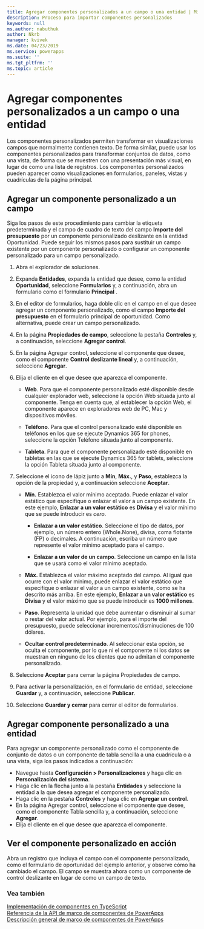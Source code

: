 ```yaml
---
title: Agregar componentes personalizados a un campo o una entidad | Microsoft Docs
description: Proceso para importar componentes personalizados
keywords: null
ms.author: nabuthuk
author: Nkrb
manager: kvivek
ms.date: 04/23/2019
ms.service: powerapps
ms.suite: ''
ms.tgt_pltfrm: ''
ms.topic: article
---
```


# <a name="add-custom-components-to-a-field-or-entity"></a>Agregar componentes personalizados a un campo o una entidad

Los componentes personalizados permiten transformar en visualizaciones campos que normalmente contienen texto. De forma similar, puede usar los componentes personalizados para transformar conjuntos de datos, como una vista, de forma que se muestren con una presentación más visual, en lugar de como una lista de registros. Los componentes personalizados pueden aparecer como visualizaciones en formularios, paneles, vistas y cuadrículas de la página principal. 

## <a name="add-a-custom-component-to-a-field"></a>Agregar un componente personalizado a un campo

Siga los pasos de este procedimiento para cambiar la etiqueta predeterminada y el campo de cuadro de texto del campo **Importe del presupuesto** por un componente personalizado deslizante en la entidad Oportunidad. Puede seguir los mismos pasos para sustituir un campo existente por un componente personalizado o configurar un componente personalizado para un campo personalizado.

1. Abra el explorador de soluciones.

2. Expanda **Entidades**, expanda la entidad que desee, como la entidad **Oportunidad**, seleccione **Formularios** y, a continuación, abra un formulario como el formulario **Principal** .

3. En el editor de formularios, haga doble clic en el campo en el que desee agregar un componente personalizado, como el campo **Importe del presupuesto** en el formulario principal de oportunidad. Como alternativa, puede crear un campo personalizado.

4. En la página **Propiedades de campo**, seleccione la pestaña **Controles** y, a continuación, seleccione **Agregar control**.

5. En la página Agregar control, seleccione el componente que desee, como el componente **Control deslizante lineal** y, a continuación, seleccione **Agregar**.

6. Elija el cliente en el que desee que aparezca el componente.

   - **Web**. Para que el componente personalizado esté disponible desde cualquier explorador web, seleccione la opción Web situada junto al componente. Tenga en cuenta que, al establecer la opción Web, el componente aparece en exploradores web de PC, Mac y dispositivos móviles.

   - **Teléfono**. Para que el control personalizado esté disponible en teléfonos en los que se ejecute Dynamics 365 for phones, seleccione la opción Teléfono situada junto al componente.

   - **Tableta**. Para que el componente personalizado esté disponible en tabletas en las que se ejecute Dynamics 365 for tablets, seleccione la opción Tableta situada junto al componente.
7. Seleccione el icono de lápiz junto a **Mín**, **Máx.**, y **Paso**, establezca la opción de la propiedad y, a continuación seleccione **Aceptar**.  
  
   - **Mín.** Establezca el valor mínimo aceptado. Puede enlazar el valor estático que especifique o enlazar el valor a un campo existente. En este ejemplo, **Enlazar a un valor estático** es **Divisa** y el valor mínimo que se puede introducir es *cero*.  
  
       - **Enlazar a un valor estático**. Seleccione el tipo de datos, por ejemplo, un número entero (Whole.None), divisa, coma flotante (FP) o decimales. A continuación, escriba un número que represente el valor mínimo aceptado para el campo.  
  
       - **Enlazar a un valor de un campo**. Seleccione un campo en la lista que se usará como el valor mínimo aceptado.  
  
   - **Máx.** Establezca el valor máximo aceptado del campo. Al igual que ocurre con el valor mínimo, puede enlazar el valor estático que especifique o enlazar el valor a un campo existente, como se ha descrito más arriba. En este ejemplo, **Enlazar a un valor estático** es **Divisa** y el valor máximo que se puede introducir es **1000 millones**.  
  
   - **Paso**. Representa la unidad que debe aumentar o disminuir al sumar o restar del valor actual. Por ejemplo, para el importe del presupuesto, puede seleccionar incrementos/disminuciones de 100 dólares.  
  
   - **Ocultar control predeterminado**. Al seleccionar esta opción, se oculta el componente, por lo que ni el componente ni los datos se muestran en ninguno de los clientes que no admitan el componente personalizado.   
  
8. Seleccione **Aceptar** para cerrar la página Propiedades de campo.  
  
9. Para activar la personalización, en el formulario de entidad, seleccione **Guardar** y, a continuación, seleccione **Publicar**.  
  
10. Seleccione **Guardar y cerrar** para cerrar el editor de formularios.  
  
## <a name="add-custom-component-to-an-entity"></a>Agregar componente personalizado a una entidad

Para agregar un componente personalizado como el componente de conjunto de datos o un componente de tabla sencilla a una cuadrícula o a una vista, siga los pasos indicados a continuación:

  - Navegue hasta **Configuración > Personalizaciones** y haga clic en **Personalización del sistema**.
  - Haga clic en la flecha junto a la pestaña **Entidades** y seleccione la entidad a la que desea agregar el componente personalizado. 
  - Haga clic en la pestaña **Controles** y haga clic en **Agregar un control**.
  - En la página Agregar control, seleccione el componente que desee, como el componente Tabla sencilla y, a continuación, seleccione **Agregar**.
  - Elija el cliente en el que desee que aparezca el componente.


## <a name="see-the-custom-component-in-action"></a>Ver el componente personalizado en acción  

 Abra un registro que incluya el campo con el componente personalizado, como el formulario de oportunidad del ejemplo anterior, y observe cómo ha cambiado el campo. El campo se muestra ahora como un componente de control deslizante en lugar de como un campo de texto.  

### <a name="see-also"></a>Vea también

[Implementación de componentes en TypeScript](implementing-controls-using-typescript.md)<br/>
[Referencia de la API de marco de componentes de PowerApps](reference/index.md)<br/>
[Descripción general de marco de componentes de PowerApps](overview.md)